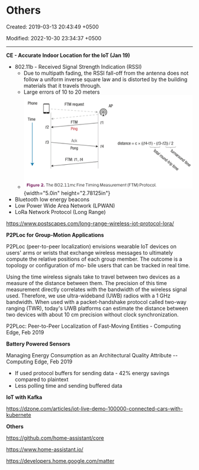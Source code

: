 # Others

Created: 2019-03-13 20:43:49 +0500

Modified: 2022-10-30 23:34:37 +0500

---

**CE - Accurate Indoor Location for the IoT (Jan 19)**
-   802.11b - Received Signal Strength Indication (RSSI)
    -   Due to multipath fading, the RSSI fall-off from the antenna does not follow a uniform inverse square law and is distorted by the building materials that it travels through.
    -   Large errors of 10 to 20 meters
    -   ![Phone Time distance = c x ((t4-t1) FTM request FTM Ping Ack Pong FTM: ti, t4 - (t3-t2)) / 2 t4 Figure 2. The 802.11mc Fine Timing Measurement (F TM) Protocol. ](media/Others-image1.png){width="5.0in" height="2.78125in"}
-   Bluetooth low energy beacons
-   Low Power Wide Area Network (LPWAN)
-   LoRa Network Protocol (Long Range)

<https://www.postscapes.com/long-range-wireless-iot-protocol-lora/>



**P2PLoc for Group-Motion Applications**

P2PLoc (peer-to-peer localization) envisions wearable IoT devices on users' arms or wrists that exchange wireless messages to ultimately compute the relative positions of each group member. The outcome is a topology or configuration of mo- bile users that can be tracked in real time.



Using the time wireless signals take to travel between two devices as a measure of the distance between them. The precision of this time measurement directly correlates with the bandwidth of the wireless signal used. Therefore, we use ultra-wideband (UWB) radios with a 1 GHz bandwidth. When used with a packet-handshake protocol called two-way ranging (TWR), today's UWB platforms can estimate the distance between two devices with about 10 cm precision without clock synchronization.



P2PLoc: Peer-to-Peer Localization of Fast-Moving Entities - Computing Edge, Feb 2019



**Battery Powered Sensors**

Managing Energy Consumption as an Architectural Quality Attribute -- Computing Edge, Feb 2019
-   If used protocol buffers for sending data - 42% energy savings compared to plaintext
-   Less polling time and sending buffered data



**IoT with Kafka**

<https://dzone.com/articles/iot-live-demo-100000-connected-cars-with-kubernete>



**Others**

<https://github.com/home-assistant/core>

<https://www.home-assistant.io/>

<https://developers.home.google.com/matter>

